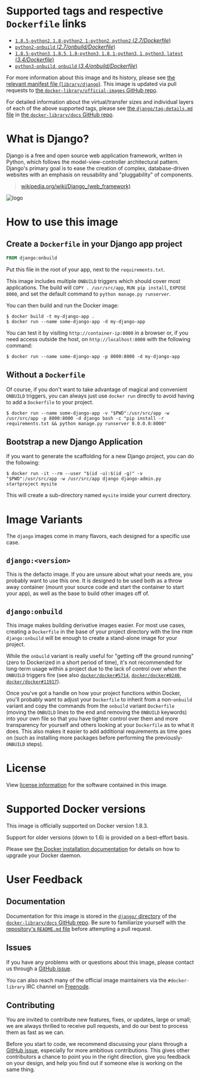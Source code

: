 # Supported tags and respective `Dockerfile` links

-	[`1.8.5-python2`, `1.8-python2`, `1-python2`, `python2` (*2.7/Dockerfile*)](https://github.com/docker-library/django/blob/5c1ccfb0b0402f6d45bd65af53179e0c8afcaece/2.7/Dockerfile)
-	[`python2-onbuild` (*2.7/onbuild/Dockerfile*)](https://github.com/docker-library/django/blob/a918e5b9ac643924bfd987700a89dc52abfb782a/2.7/onbuild/Dockerfile)
-	[`1.8.5-python3`, `1.8.5`, `1.8-python3`, `1.8`, `1-python3`, `1`, `python3`, `latest` (*3.4/Dockerfile*)](https://github.com/docker-library/django/blob/5c1ccfb0b0402f6d45bd65af53179e0c8afcaece/3.4/Dockerfile)
-	[`python3-onbuild`, `onbuild` (*3.4/onbuild/Dockerfile*)](https://github.com/docker-library/django/blob/a918e5b9ac643924bfd987700a89dc52abfb782a/3.4/onbuild/Dockerfile)

For more information about this image and its history, please see [the relevant manifest file (`library/django`)](https://github.com/docker-library/official-images/blob/master/library/django). This image is updated via pull requests to [the `docker-library/official-images` GitHub repo](https://github.com/docker-library/official-images).

For detailed information about the virtual/transfer sizes and individual layers of each of the above supported tags, please see [the `django/tag-details.md` file](https://github.com/docker-library/docs/blob/master/django/tag-details.md) in [the `docker-library/docs` GitHub repo](https://github.com/docker-library/docs).

# What is Django?

Django is a free and open source web application framework, written in Python, which follows the model-view-controller architectural pattern. Django's primary goal is to ease the creation of complex, database-driven websites with an emphasis on reusability and "pluggability" of components.

> [wikipedia.org/wiki/Django_(web_framework)](https://en.wikipedia.org/wiki/Django_%28web_framework%29)

![logo](https://raw.githubusercontent.com/docker-library/docs/master/django/logo.png)

# How to use this image

## Create a `Dockerfile` in your Django app project

```dockerfile
FROM django:onbuild
```

Put this file in the root of your app, next to the `requirements.txt`.

This image includes multiple `ONBUILD` triggers which should cover most applications. The build will `COPY . /usr/src/app`, `RUN pip install`, `EXPOSE 8000`, and set the default command to `python manage.py runserver`.

You can then build and run the Docker image:

```console
$ docker build -t my-django-app .
$ docker run --name some-django-app -d my-django-app
```

You can test it by visiting `http://container-ip:8000` in a browser or, if you need access outside the host, on `http://localhost:8000` with the following command:

```console
$ docker run --name some-django-app -p 8000:8000 -d my-django-app
```

## Without a `Dockerfile`

Of course, if you don't want to take advantage of magical and convenient `ONBUILD` triggers, you can always just use `docker run` directly to avoid having to add a `Dockerfile` to your project.

```console
$ docker run --name some-django-app -v "$PWD":/usr/src/app -w /usr/src/app -p 8000:8000 -d django bash -c "pip install -r requirements.txt && python manage.py runserver 0.0.0.0:8000"
```

## Bootstrap a new Django Application

If you want to generate the scaffolding for a new Django project, you can do the following:

```console
$ docker run -it --rm --user "$(id -u):$(id -g)" -v "$PWD":/usr/src/app -w /usr/src/app django django-admin.py startproject mysite
```

This will create a sub-directory named `mysite` inside your current directory.

# Image Variants

The `django` images come in many flavors, each designed for a specific use case.

## `django:<version>`

This is the defacto image. If you are unsure about what your needs are, you probably want to use this one. It is designed to be used both as a throw away container (mount your source code and start the container to start your app), as well as the base to build other images off of.

## `django:onbuild`

This image makes building derivative images easier. For most use cases, creating a `Dockerfile` in the base of your project directory with the line `FROM django:onbuild` will be enough to create a stand-alone image for your project.

While the `onbuild` variant is really useful for "getting off the ground running" (zero to Dockerized in a short period of time), it's not recommended for long-term usage within a project due to the lack of control over *when* the `ONBUILD` triggers fire (see also [`docker/docker#5714`](https://github.com/docker/docker/issues/5714), [`docker/docker#8240`](https://github.com/docker/docker/issues/8240), [`docker/docker#11917`](https://github.com/docker/docker/issues/11917)).

Once you've got a handle on how your project functions within Docker, you'll probably want to adjust your `Dockerfile` to inherit from a non-`onbuild` variant and copy the commands from the `onbuild` variant `Dockerfile` (moving the `ONBUILD` lines to the end and removing the `ONBUILD` keywords) into your own file so that you have tighter control over them and more transparency for yourself and others looking at your `Dockerfile` as to what it does. This also makes it easier to add additional requirements as time goes on (such as installing more packages before performing the previously-`ONBUILD` steps).

# License

View [license information](https://github.com/django/django/blob/master/LICENSE) for the software contained in this image.

# Supported Docker versions

This image is officially supported on Docker version 1.8.3.

Support for older versions (down to 1.6) is provided on a best-effort basis.

Please see [the Docker installation documentation](https://docs.docker.com/installation/) for details on how to upgrade your Docker daemon.

# User Feedback

## Documentation

Documentation for this image is stored in the [`django/` directory](https://github.com/docker-library/docs/tree/master/django) of the [`docker-library/docs` GitHub repo](https://github.com/docker-library/docs). Be sure to familiarize yourself with the [repository's `README.md` file](https://github.com/docker-library/docs/blob/master/README.md) before attempting a pull request.

## Issues

If you have any problems with or questions about this image, please contact us through a [GitHub issue](https://github.com/docker-library/django/issues).

You can also reach many of the official image maintainers via the `#docker-library` IRC channel on [Freenode](https://freenode.net).

## Contributing

You are invited to contribute new features, fixes, or updates, large or small; we are always thrilled to receive pull requests, and do our best to process them as fast as we can.

Before you start to code, we recommend discussing your plans through a [GitHub issue](https://github.com/docker-library/django/issues), especially for more ambitious contributions. This gives other contributors a chance to point you in the right direction, give you feedback on your design, and help you find out if someone else is working on the same thing.
